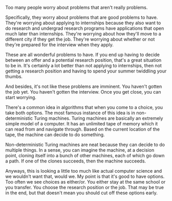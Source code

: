 Too many people worry about problems that aren't really problems.

Specifically, they worry about problems that are good problems to
have. They're worrying about applying to internships because they also
want to do research and undergrad research programs have applications
that open much later than internships. They're worrying about how
they'll move to a different city if they get the job. They're worrying
about whether or not they're prepared for the interview when they
apply.

These are all wonderful problems to have. If you end up having to
decide between an offer and a potential research position, that's a
great situation to be in. It's certainly a lot better than not
applying to internships, then not getting a research position and
having to spend your summer twiddling your thumbs.

And besides, it's not like these problems are imminent. You haven't
gotten the job yet. You haven't gotten the interview. Once you get
close, you can start worrying.

There's a common idea in algorithms that when you come to a choice,
you take both options. The most famous instance of this idea is in
non-deterministic Turing machines. Turing machines are basically an
extremely simple model of a computer. It has an unlimited tape of
memory which it can read from and navigate through. Based on the
current location of the tape, the machine can decide to do something.

Non-deterministic Turing machines are neat because they can decide to
do multiple things. In a sense, you can imagine the machine, at a
decision point, cloning itself into a bunch of other machines, each of
which go down a path. If one of the clones succeeds, then the machine
succeeds.

Anyways, this is looking a little too much like actual computer
science and we wouldn't want that, would we. My point is that it's
good to have options. Too often we see choices as either/or. You
either stay at the same school or you transfer. You choose the
research position or the job. That may be true in the end, but that
doesn't mean you should cut off these options early.
